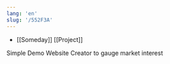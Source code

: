```yaml
---
lang: 'en'
slug: '/552F3A'
---
```


- [[Someday]] [[Project]]

Simple Demo Website Creator to gauge market interest
